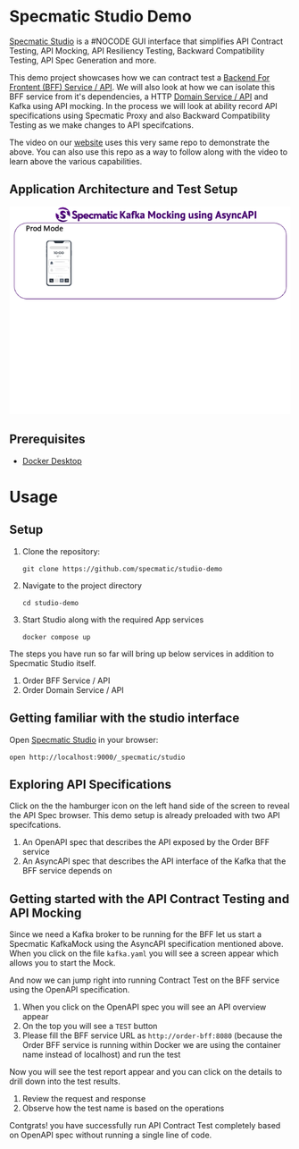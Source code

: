 # Specmatic Studio Demo

[Specmatic Studio](https://specmatic.io/specmatic-studio/) is a #NOCODE GUI interface that simplifies API Contract Testing, API Mocking, API Resiliency Testing, Backward Compatibility Testing, API Spec Generation and more.

This demo project showcases how we can contract test a [Backend For Frontent (BFF) Service / API](https://github.com/specmatic/specmatic-order-bff-java). We will also look at how we can isolate this BFF service from it's dependencies, a HTTP [Domain Service / API](https://github.com/specmatic/specmatic-order-api-java) and Kafka using API mocking. In the process we will look at ability record API specifications using Specmatic Proxy and also Backward Compatibility Testing as we make changes to API specifcations.

The video on our [website](https://specmatic.io/specmatic-studio/) uses this very same repo to demonstrate the above. You can also use this repo as a way to follow along with the video to learn above the various capabilities.

## Application Architecture and Test Setup

![HTML client talks to client API which talks to backend API](specmatic-order-bff-architecture.gif)

## Prerequisites

* [Docker Desktop](https://www.docker.com/products/docker-desktop/)

# Usage

## Setup

1. Clone the repository:
   ```shell
   git clone https://github.com/specmatic/studio-demo
   ```

2. Navigate to the project directory
   ```shell
   cd studio-demo
   ```

3. Start Studio along with the required App services
   ```shell
   docker compose up
   ```

The steps you have run so far will bring up below services in addition to Specmatic Studio itself.
1. Order BFF Service / API
2. Order Domain Service / API

## Getting familiar with the studio interface

Open [Specmatic Studio](http://localhost:9000/_specmatic/studio) in your browser:
   ```shell
   open http://localhost:9000/_specmatic/studio
   ```

## Exploring API Specifications

Click on the the hamburger icon on the left hand side of the screen to reveal the API Spec browser. This demo setup is already preloaded with two API specifcations.
1. An OpenAPI spec that describes the API exposed by the Order BFF service
2. An AsyncAPI spec that describes the API interface of the Kafka that the BFF service depends on

## Getting started with the API Contract Testing and API Mocking

Since we need a Kafka broker to be running for the BFF let us start a Specmatic KafkaMock using the AsyncAPI specification mentioned above. When you click on the file `kafka.yaml` you will see a screen appear which allows you to start the Mock.

And now we can jump right into running Contract Test on the BFF service using the OpenAPI specification.
1. When you click on the OpenAPI spec you will see an API overview appear
2. On the top you will see a `TEST` button
3. Please fill the BFF service URL as `http://order-bff:8080` (because the Order BFF service is running within Docker we are using the container name instead of localhost) and run the test

Now you will see the test report appear and you can click on the details to drill down into the test results.
1. Review the request and response
2. Observe how the test name is based on the operations

Contgrats! you have successfully run API Contract Test completely based on OpenAPI spec without running a single line of code.